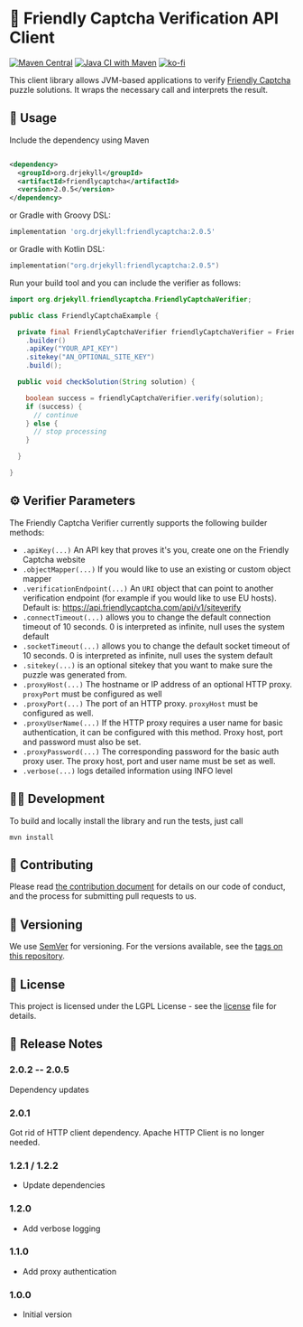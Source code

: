 # :robot: Friendly Captcha Verification API Client

[![Maven Central](https://img.shields.io/maven-central/v/org.drjekyll/friendlycaptcha.svg?label=Maven%20Central)](https://search.maven.org/search?q=g:%22org.drjekyll%22%20AND%20a:%22friendlycaptcha%22)
[![Java CI with Maven](https://github.com/dheid/friendlycaptcha/actions/workflows/build.yml/badge.svg)](https://github.com/dheid/friendlycaptcha/actions/workflows/build.yml)
[![ko-fi](https://ko-fi.com/img/githubbutton_sm.svg)](https://ko-fi.com/W7W3EER56)

This client library allows JVM-based applications to
verify [Friendly Captcha](https://www.friendlycaptcha.com) puzzle solutions. It wraps the necessary
call and interprets the result.

## :wrench: Usage

Include the dependency using Maven

```xml

<dependency>
  <groupId>org.drjekyll</groupId>
  <artifactId>friendlycaptcha</artifactId>
  <version>2.0.5</version>
</dependency>
```

or Gradle with Groovy DSL:

```groovy
implementation 'org.drjekyll:friendlycaptcha:2.0.5'
```

or Gradle with Kotlin DSL:

```kotlin
implementation("org.drjekyll:friendlycaptcha:2.0.5")
```

Run your build tool and you can include the verifier as follows:

```java
import org.drjekyll.friendlycaptcha.FriendlyCaptchaVerifier;

public class FriendlyCaptchaExample {

  private final FriendlyCaptchaVerifier friendlyCaptchaVerifier = FriendlyCaptchaVerifier
    .builder()
    .apiKey("YOUR_API_KEY")
    .sitekey("AN_OPTIONAL_SITE_KEY")
    .build();

  public void checkSolution(String solution) {

    boolean success = friendlyCaptchaVerifier.verify(solution);
    if (success) {
      // continue
    } else {
      // stop processing
    }

  }

}
```

## :gear: Verifier Parameters

The Friendly Captcha Verifier currently supports the following builder methods:

* `.apiKey(...)` An API key that proves it's you, create one on the Friendly Captcha website
* `.objectMapper(...)` If you would like to use an existing or custom object mapper
* `.verificationEndpoint(...)` An `URI` object that can point to another verification endpoint (for
  example if you would like to use EU hosts). Default
  is: https://api.friendlycaptcha.com/api/v1/siteverify
* `.connectTimeout(...)` allows you to change the default connection timeout of 10 seconds. 0 is
  interpreted as infinite, null uses the system default
* `.socketTimeout(...)` allows you to change the default socket timeout of 10 seconds. 0 is
  interpreted as infinite, null uses the system default
* `.sitekey(...)` is an optional sitekey that you want to make sure the puzzle was generated from.
* `.proxyHost(...)` The hostname or IP address of an optional HTTP proxy. `proxyPort` must be
  configured as well
* `.proxyPort(...)` The port of an HTTP proxy. `proxyHost` must be configured as well.
* `.proxyUserName(...)` If the HTTP proxy requires a user name for basic authentication, it can be
  configured with this method. Proxy host, port and password must also be set.
* `.proxyPassword(...)` The corresponding password for the basic auth proxy user. The proxy host,
  port and user name must be set as well.
* `.verbose(...)` logs detailed information using INFO level

## :factory_worker: Development

To build and locally install the library and run the tests, just call

    mvn install

## :handshake: Contributing

Please read [the contribution document](CONTRIBUTING.md) for details on our code of conduct, and the
process for submitting pull requests to us.

## :notebook: Versioning

We use [SemVer](http://semver.org/) for versioning. For the versions available, see
the [tags on this repository](https://github.com/dheid/friendlycaptcha/tags).

## :scroll: License

This project is licensed under the LGPL License - see the [license](LICENSE) file for details.

## :loudspeaker: Release Notes

### 2.0.2 -- 2.0.5

Dependency updates

### 2.0.1

Got rid of HTTP client dependency. Apache HTTP Client is no longer needed.

### 1.2.1 / 1.2.2

* Update dependencies

### 1.2.0

* Add verbose logging

### 1.1.0

* Add proxy authentication

### 1.0.0

* Initial version
